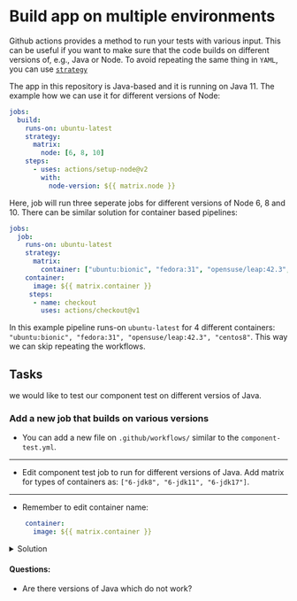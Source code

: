 # Build app on multiple environments

Github actions provides a method to run your tests with various input. This can
be useful if you want to make sure that the code builds on different versions of,
e.g., Java or Node. To avoid repeating the same thing in `YAML`, you can use
[`strategy`](https://docs.github.com/en/actions/reference/workflow-syntax-for-github-actions#jobsjob_idstrategy)

The app in this repository is Java-based and it is running on Java 11. The example how we can use it for different versions of Node:
```yaml 
jobs:
  build:
    runs-on: ubuntu-latest
    strategy:
      matrix:
        node: [6, 8, 10]
    steps:
      - uses: actions/setup-node@v2
        with:
          node-version: ${{ matrix.node }}
```
Here, job will run three seperate jobs for different versions of Node 6, 8 and 10. 
There can be similar solution for container based pipelines: 

```YAML
jobs:
  job:
    runs-on: ubuntu-latest
    strategy:
      matrix:
        container: ["ubuntu:bionic", "fedora:31", "opensuse/leap:42.3", "centos8"]
    container:
      image: ${{ matrix.container }}      
     steps:
      - name: checkout
        uses: actions/checkout@v1
```
In this example pipeline runs-on `ubuntu-latest` for 4 different containers: `"ubuntu:bionic", "fedora:31", "opensuse/leap:42.3", "centos8"`. This way we can skip repeating the workflows.


## Tasks
we would like to test our component test on different versios of Java. 

### Add a new job that builds on various versions

- You can add a new file on `.github/workflows/` similar to the `component-test.yml`.

___

- Edit component test job to run  for different versions of Java. Add matrix for types of containers as: `["6-jdk8", "6-jdk11", "6-jdk17"]`. 


___
- Remember to edit container name:

```yaml
    container:
      image: ${{ matrix.container }}     
```

<details>
<summary> Solution</summary>

``` yaml  

```
</details>

#### Questions:

* Are there versions of Java which do not work?
